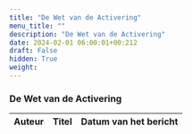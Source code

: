 ```yaml
---
title: "De Wet van de Activering"
menu_title: ""
description: "De Wet van de Activering"
date: 2024-02-01 06:00:01+00:212
draft: False
hidden: True
weight:
---
```

### De Wet van de Activering

**Auteur** | **Titel** | **Datum van het bericht**
---|---|---
